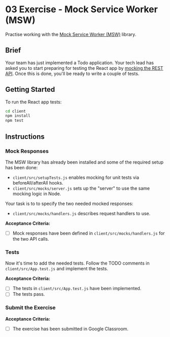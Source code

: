 # 03 Exercise - Mock Service Worker (MSW)

Practise working with the [Mock Service Worker (MSW)](https://mswjs.io/) library.

## Brief

Your team has just implemented a Todo application. Your tech lead has asked you to start preparing for testing the React app by [mocking the REST API](https://mswjs.io/docs/getting-started/mocks/rest-api). Once this is done, you'll be ready to write a couple of tests.

## Getting Started

To run the React app tests:

```zsh
cd client
npm install
npm test
```

## Instructions

### Mock Responses

The MSW library has already been installed and some of the required setup has been done:

- `client/src/setupTests.js` enables mocking for unit tests via beforeAll/afterAll hooks.
- `client/src/mocks/server.js` sets up the "server" to use the same mocking logic in Node.

Your task is to to specify the two needed mocked responses:

- `client/src/mocks/handlers.js` describes request handlers to use.

**Acceptance Criteria:**

- [ ] Mock responses have been defined in `client/src/mocks/handlers.js` for the two API calls.

### Tests

Now it's time to add the needed tests. Follow the TODO comments in `client/src/App.test.js` and implement the tests.

**Acceptance Criteria:**

- [ ] The tests in `client/src/App.test.js` have been implemented.
- [ ] The tests pass.

### Submit the Exercise

**Acceptance Criteria:**

- [ ] The exercise has been submitted in Google Classroom.

